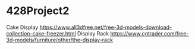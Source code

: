 # 428Project2

Cake Display https://www.all3dfree.net/free-3d-models-download-collection-cake-freezer.html
Display Rack https://www.cgtrader.com/free-3d-models/furniture/other/the-display-rack
